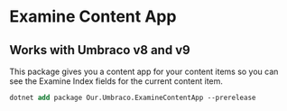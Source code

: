 ﻿# Examine Content App

## Works with Umbraco v8 and v9

This package gives you a content app for your content items so you can see the Examine Index fields for the current content item.

```ps
dotnet add package Our.Umbraco.ExamineContentApp --prerelease
```